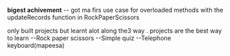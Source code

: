 **bigest achivement**
-- got ma firs use case for overloaded methods with the updateRecords function in RockPaperScissors

only built projects but learnt alot along the3 way . projects are the best way to learn
--Rock paper scissors
--Simple quiz 
--Telephone keyboard(mapeesa)
